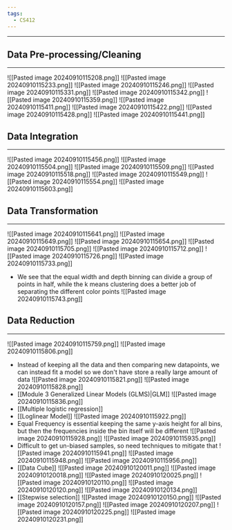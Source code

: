 ```yaml
---
tags:
  - CS412
---
```

---
## Data Pre-processing/Cleaning
---
![[Pasted image 20240910115208.png]]
![[Pasted image 20240910115233.png]]
![[Pasted image 20240910115246.png]]
![[Pasted image 20240910115331.png]]
![[Pasted image 20240910115342.png]]
![[Pasted image 20240910115359.png]]
![[Pasted image 20240910115411.png]]
![[Pasted image 20240910115422.png]]
![[Pasted image 20240910115428.png]]
![[Pasted image 20240910115441.png]]

## Data Integration
---
![[Pasted image 20240910115456.png]]
![[Pasted image 20240910115504.png]]
![[Pasted image 20240910115509.png]]
![[Pasted image 20240910115518.png]]
![[Pasted image 20240910115549.png]]
![[Pasted image 20240910115554.png]]
![[Pasted image 20240910115603.png]]

## Data Transformation
---
![[Pasted image 20240910115641.png]]
![[Pasted image 20240910115649.png]]
![[Pasted image 20240910115654.png]]
![[Pasted image 20240910115705.png]]
![[Pasted image 20240910115712.png]]
![[Pasted image 20240910115726.png]]
![[Pasted image 20240910115733.png]]
- We see that the equal width and depth binning can divide a group of points in half, while the k means clustering does a better job of separating the different color points
![[Pasted image 20240910115743.png]]

## Data Reduction
---
![[Pasted image 20240910115759.png]]
![[Pasted image 20240910115806.png]]
- Instead of keeping all the data and then comparing new datapoints, we can instead fit a model so we don't have store a really large amount of data
![[Pasted image 20240910115821.png]]
![[Pasted image 20240910115828.png]]
- [[Module 3 Generalized Linear Models (GLMS)|GLM]]
![[Pasted image 20240910115836.png]]
- [[Multiple logistic regression]]
- [[Loglinear Model]]
![[Pasted image 20240910115922.png]]
- Equal Frequency is essential keeping the same y-axis height for all bins, but then the frequencies inside the bin itself will be different 
![[Pasted image 20240910115928.png]]
![[Pasted image 20240910115935.png]]
- Difficult to get un-biased samples, so need techniques to mitigate that 
![[Pasted image 20240910115941.png]]
![[Pasted image 20240910115948.png]]
![[Pasted image 20240910115956.png]]
- [[Data Cube]]
![[Pasted image 20240910120011.png]]
![[Pasted image 20240910120018.png]]
![[Pasted image 20240910120025.png]]
![[Pasted image 20240910120110.png]]
![[Pasted image 20240910120120.png]]
![[Pasted image 20240910120134.png]]
- [[Stepwise selection]]
![[Pasted image 20240910120150.png]]
![[Pasted image 20240910120157.png]]
![[Pasted image 20240910120207.png]]
![[Pasted image 20240910120225.png]]
![[Pasted image 20240910120231.png]]

